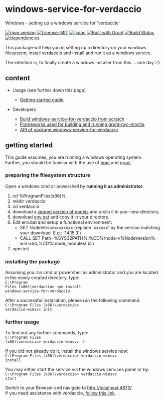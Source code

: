 # windows-service-for-verdaccio

Windows - setting up a windows service for 'verdaccio'

[![npm version](https://img.shields.io/npm/v/windows-service-for-verdaccio?color=blue)](https://www.npmjs.com/package/windows-service-for-verdaccio)
[![License: MIT](https://img.shields.io/badge/License-MIT-blue.svg)](https://opensource.org/licenses/MIT)
[![jsdoc](https://img.shields.io/static/v1?label=jsdoc&message=%20api%20&color=blue)](https://jsdoc.app/)
[![Built with Grunt](https://cdn.gruntjs.com/builtwith.svg)](https://gruntjs.com/)
[![Build Status](https://travis-ci.com/db-developer/windows-service-for-verdaccio.svg?branch=master)](https://travis-ci.com/db-developer/windows-service-for-verdaccio)
[![dependencies](https://david-dm.org/db-developer/windows-service-for-verdaccio.svg)](https://david-dm.org/)

This package will help you in setting up a directory on your windows filesystem,
install [verdaccio](https://verdaccio.org) and install and run it as a windows service.

The intention is, to finally create a windows installer from this ... one day :-)

## content ##

* Usage (see further down this page)
  * [Getting started guide](#getting-started)

* Developers
  * [Build windows-service-for-verdaccio from scratch](docs/grunt.md#building)
  * [Frameworks used for building and running grunt-nyc-mocha](docs/frameworks.md)
  * [API of package windows-service-for-verdaccio](docs/api.md)

## getting started ##

This guide assumes, you are running a windows operating system.<br />
Farther, you should be familiar with the use of [npm](https://npmjs.com "Homepage of npm")
and [grunt](https://gruntjs.com "Homepage of grunt").

### preparing the filesystem structure ###

Open a windows cmd or powershell by <b>running it as administrator</b>.<br />
1. cd %ProgramFiles(x86)%
2. mkdir verdaccio
3. cd verdaccio
4. download a [zipped version of nodejs](https://nodejs.org/dist/v14.15.3/node-v14.15.3-win-x64.zip) and unzip it in your new directory.
5. download [env.bat](src/env.bat) and copy it in your directory.
5. Edit env.bat and setup a functional environment:
    * SET NodeVersion=xxxxxx (replace 'xxxxxx' by the version matching your download. E.g.: '14.15.3')
    * CALL SET Path=%SYS32PATH%;%CD%\\node-v%NodeVersion%-win-x64;%CD%\\node_modules\\.bin
6. npm init

### installing the package ###

Assuming you ran cmd or powershell as administrator and you are located in the newly created directory, type:<br />
<code>C:\Program Files (x86)\verdaccio> npm install windows-service-for-verdaccio</code>

After a successful installation, please run the following command:<br />
<code>C:\Program Files (x86)\verdaccio> verdaccio-winsvc init</code>

### further usage ###

To find out any further commands, type:<br />
<code>C:\Program Files (x86)\verdaccio> verdaccio-winsvc -h</code>

If you did not already do it, install the windows service now:<br />
<code>C:\Program Files (x86)\verdaccio> verdaccio-winsvc install</code>

You may either start the service via the windows services panel or by:<br />
<code>C:\Program Files (x86)\verdaccio> verdaccio-winsvc start</code>

Switch to your Browser and navigate to [http://localhost:4873/](http://localhost:4873/)<br />
If you need assistance with verdaccio, [follow this link](https://verdaccio.org).
